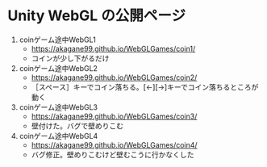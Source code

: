
# Unity WebGL の公開ページ

1. coinゲーム途中WebGL1
    * https://akagane99.github.io/WebGLGames/coin1/
    * コインが少し下がるだけ
1. coinゲーム途中WebGL2
    * https://akagane99.github.io/WebGLGames/coin2/
    * ［スペース］キーでコイン落ちる。[←][→]キーでコイン落ちるところが動く
1. coinゲーム途中WebGL3
    * https://akagane99.github.io/WebGLGames/coin3/
    * 壁付けた。バグで壁めりこむ
1. coinゲーム途中WebGL4
    * https://akagane99.github.io/WebGLGames/coin4/
    * バグ修正。壁めりこむけど壁むこうに行かなくした
